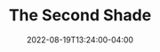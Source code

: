 ---
title: "The Second Shade"
series: "First"
date: 2022-08-19T13:24:00-04:00
tags: ["foo", "bar"]
draft: true
---